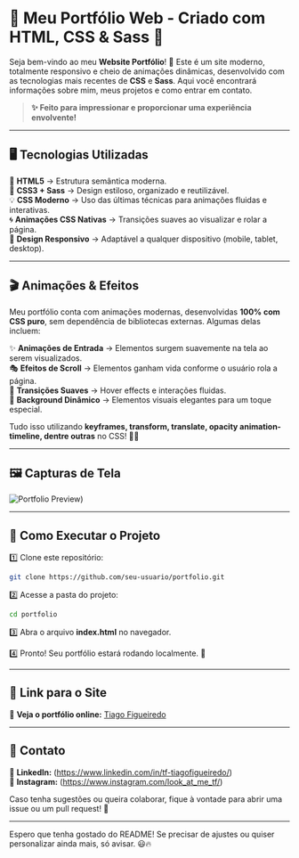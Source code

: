 # 🎨 Meu Portfólio Web - Criado com HTML, CSS & Sass 🚀

Seja bem-vindo ao meu **Website Portfólio**! 🌟 Este é um site moderno, totalmente responsivo e cheio de animações dinâmicas, desenvolvido com as tecnologias mais recentes de **CSS** e **Sass**. Aqui você encontrará informações sobre mim, meus projetos e como entrar em contato.  

> **✨ Feito para impressionar e proporcionar uma experiência envolvente!**  

---

## 🖥️ Tecnologias Utilizadas

🚀 **HTML5** → Estrutura semântica moderna.  
🎨 **CSS3 + Sass** → Design estiloso, organizado e reutilizável.  
💡 **CSS Moderno** → Uso das últimas técnicas para animações fluidas e interativas.  
🌀 **Animações CSS Nativas** → Transições suaves ao visualizar e rolar a página.  
📱 **Design Responsivo** → Adaptável a qualquer dispositivo (mobile, tablet, desktop).  

---

## 🎬 Animações & Efeitos  

Meu portfólio conta com animações modernas, desenvolvidas **100% com CSS puro**, sem dependência de bibliotecas externas. Algumas delas incluem:

✨ **Animações de Entrada** → Elementos surgem suavemente na tela ao serem visualizados.  
🎭 **Efeitos de Scroll** → Elementos ganham vida conforme o usuário rola a página.  
🔄 **Transições Suaves** → Hover effects e interações fluidas.  
🌊 **Background Dinâmico** → Elementos visuais elegantes para um toque especial.  

Tudo isso utilizando **keyframes, transform, translate, opacity animation-timeline, dentre outras** no CSS! 🎨🔥  

---

## 🖼️ Capturas de Tela  

![Portfolio Preview]([https://i.imgur.com/t3AOufH.png))  

---

## 🚀 Como Executar o Projeto  

1️⃣ Clone este repositório:  

```bash
git clone https://github.com/seu-usuario/portfolio.git
```

2️⃣ Acesse a pasta do projeto:  

```bash
cd portfolio
```

3️⃣ Abra o arquivo **index.html** no navegador.  

4️⃣ Pronto! Seu portfólio estará rodando localmente. 🎉  

---

## 🔗 Link para o Site  

🔗 **Veja o portfólio online:** [Tiago Figueiredo]([https://seu-portfolio.com](https://figueiredotiago.github.io/MyPortfolio/))  

---

## 📩 Contato  

💼 **LinkedIn:** (https://www.linkedin.com/in/tf-tiagofigueiredo/)  
📸 **Instagram:** (https://www.instagram.com/look_at_me_tf/)  

Caso tenha sugestões ou queira colaborar, fique à vontade para abrir uma issue ou um pull request! 🚀  

---

Espero que tenha gostado do README! Se precisar de ajustes ou quiser personalizar ainda mais, só avisar. 😃🔥
